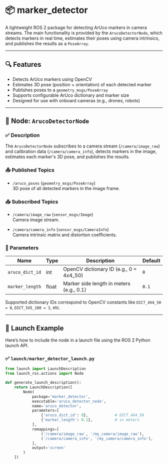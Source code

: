 # 📦 marker_detector

A lightweight ROS 2 package for detecting ArUco markers in camera streams. The main functionality is provided by the `ArucoDetectorNode`, which detects markers in real time, estimates their poses using camera intrinsics, and publishes the results as a `PoseArray`.

---

## 🔍 Features

- Detects ArUco markers using OpenCV
- Estimates 3D pose (position + orientation) of each detected marker
- Publishes poses to a `geometry_msgs/PoseArray`
- Supports configurable ArUco dictionary and marker size
- Designed for use with onboard cameras (e.g., drones, robots)

---

## 🧱 Node: `ArucoDetectorNode`

### ✅ Description

The `ArucoDetectorNode` subscribes to a camera stream (`/camera/image_raw`) and calibration data (`/camera/camera_info`), detects markers in the image, estimates each marker's 3D pose, and publishes the results.

### 📤 Published Topics

- `/aruco_poses` (`geometry_msgs/PoseArray`)  
  3D pose of all detected markers in the image frame.

### 📥 Subscribed Topics

- `/camera/image_raw` (`sensor_msgs/Image`)  
  Camera image stream.
  
- `/camera/camera_info` (`sensor_msgs/CameraInfo`)  
  Camera intrinsic matrix and distortion coefficients.

### 🧩 Parameters

| Name             | Type   | Description                                  | Default |
|------------------|--------|----------------------------------------------|---------|
| `aruco_dict_id`  | int    | OpenCV dictionary ID (e.g., 0 = 4x4_50)       | `0`     |
| `marker_length`  | float  | Marker side length in meters (e.g., 0.1)      | `0.1`   |

Supported dictionary IDs correspond to OpenCV constants like `DICT_4X4_50 = 0`, `DICT_5X5_100 = 3`, etc.

---

## 🚀 Launch Example

Here’s how to include the node in a launch file using the ROS 2 Python launch API.

### ✅ `launch/marker_detector_launch.py`

```python
from launch import LaunchDescription
from launch_ros.actions import Node

def generate_launch_description():
    return LaunchDescription([
        Node(
            package='marker_detector',
            executable='aruco_detector_node',
            name='aruco_detector',
            parameters=[
                {'aruco_dict_id': 0},            # DICT_4X4_50
                {'marker_length': 0.1},          # in meters
            ],
            remappings=[
                ('/camera/image_raw', '/my_camera/image_raw'),
                ('/camera/camera_info', '/my_camera/camera_info'),
            ],
            output='screen'
        )
    ])
